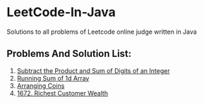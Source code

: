 # LeetCode-In-Java
Solutions to all problems of Leetcode online judge written in Java

## Problems And Solution List:
1. [Subtract the Product and Sum of Digits of an Integer](https://github.com/CodeMechanix/LeetCode-In-Java/blob/main/src/LeetCode_1281.java)
2. [Running Sum of 1d Array](https://github.com/CodeMechanix/LeetCode-In-Java/blob/main/src/LeetCode_1480.java)
3. [Arranging Coins](https://github.com/CodeMechanix/LeetCode-In-Java/blob/main/src/LeetCode_441.java)
4. [1672. Richest Customer Wealth]()